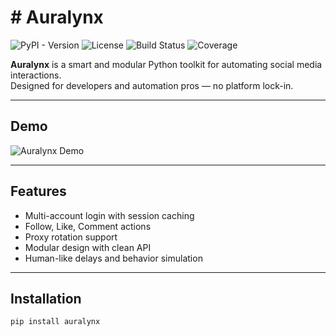 # # Auralynx

![PyPI - Version](https://img.shields.io/pypi/v/auralynx?color=blue)
![License](https://img.shields.io/github/license/yourusername/auralynx?color=green)
![Build Status](https://img.shields.io/github/actions/workflow/status/yourusername/auralynx/ci.yml?branch=main)
![Coverage](https://img.shields.io/codecov/c/github/yourusername/auralynx)

**Auralynx** is a smart and modular Python toolkit for automating social media interactions.  
Designed for developers and automation pros — no platform lock-in.

---

## Demo

![Auralynx Demo](https://github.com/yourusername/auralynx/blob/main/docs/demo.gif)

---

## Features

- Multi-account login with session caching
- Follow, Like, Comment actions
- Proxy rotation support
- Modular design with clean API
- Human-like delays and behavior simulation

---

## Installation

```bash
pip install auralynx
